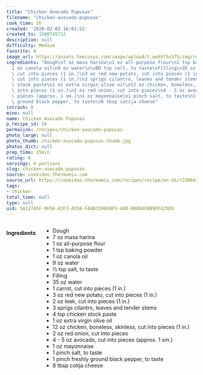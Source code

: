 ```yaml
---
title: "Chicken Avocado Pupusas"
filename: "chicken-avocado-pupusas"
cook_time: 1h
created: '2020-02-03 16:01:52'
created_ts: 1580745712
description: null
difficulty: Medium
favorite: 0
image_url: https://assets.tmecosys.com/image/upload/t_web575x575/img/recipe/vimdb/177862.jpg
ingredients: "Dough\n7 oz masa harina\n1 oz all-purpose flour\n1 tsp baking powder\n\
  1 oz canola oil\n9 oz water\n\xBD tsp salt, to taste\nFilling\n35 oz water\n1 carrot,\
  \ cut into pieces (1 in.)\n3 oz red new potato, cut into pieces (1 in.)\n2 oz leek,\
  \ cut into pieces (1 in.)\n3 sprigs cilantro, leaves and tender stems\n4 tsp chicken\
  \ stock paste\n1 oz extra virgin olive oil\n12 oz chicken, boneless, skinless, cut\
  \ into pieces (1 in.)\n2 oz red onion, cut into pieces\n4 - 5 oz avocado, cut into\
  \ pieces (approx. 1 sm.)\n1 oz mayonnaise\n1 pinch salt, to taste\n1 pinch freshly\
  \ ground black pepper, to taste\n8 tbsp cotija cheese"
intrash: 0
mine: null
name: Chicken Avocado Pupusas
p_recipe_id: 16
permalink: /recipes/chicken-avocado-pupusas
photo_large: null
photo_thumb: chicken-avocado-pupusas-thumb.jpg
photos_dict: null
prep_time: 25min
rating: 0
servings: 4 portions
slug: chicken-avocado-pupusas
source: cookidoo.thermomix.com
source_url: https://cookidoo.thermomix.com/recipes/recipe/en-US/r238843
tags:
- chicken
total_time: null
type: null
uid: 5A12745F-9F56-42F3-A558-FA8B3190FBF5-408-00004FBB9DF425D5
---
```

<div class="large-8 medium-7 columns" id="writeup">	</div><!-- #writeup -->
</div><!-- #row-one -->
<div class="row" id="row-two">	<div class="medium-4 small-5 columns" id="ingredients"><h4>Ingredients</h4><div class="box box-ingredients content"><ul>
<li>Dough</li>
<li>7 oz masa harina</li>
<li>1 oz all-purpose flour</li>
<li>1 tsp baking powder</li>
<li>1 oz canola oil</li>
<li>9 oz water</li>
<li>½ tsp salt, to taste</li>
<li>Filling</li>
<li>35 oz water</li>
<li>1 carrot, cut into pieces (1 in.)</li>
<li>3 oz red new potato, cut into pieces (1 in.)</li>
<li>2 oz leek, cut into pieces (1 in.)</li>
<li>3 sprigs cilantro, leaves and tender stems</li>
<li>4 tsp chicken stock paste</li>
<li>1 oz extra virgin olive oil</li>
<li>12 oz chicken, boneless, skinless, cut into pieces (1 in.)</li>
<li>2 oz red onion, cut into pieces</li>
<li>4 - 5 oz avocado, cut into pieces (approx. 1 sm.)</li>
<li>1 oz mayonnaise</li>
<li>1 pinch salt, to taste</li>
<li>1 pinch freshly ground black pepper, to taste</li>
<li>8 tbsp cotija cheese</li>
</ul>
</div>	</div>	<div class="medium-6 small-7 columns" id="directions">	</div>